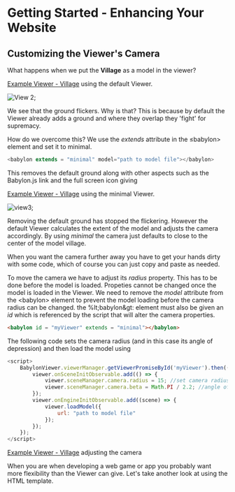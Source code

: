 # Getting Started - Enhancing Your Website
## Customizing the Viewer's Camera
What happens when we put the **Village** as a model in the viewer?

[Example Viewer - Village](/webpages/page2.html) using the default Viewer.

![View 2](/img/getstarted/view2.png);

We see that the ground flickers. Why is that? This is because by default the Viewer already adds a ground and where they overlap they 'fight' for supremacy.

How do we overcome this? We use the *extends* attribute in the &le;babylon&gt; element and set it to minimal.

```javascript
<babylon extends = "minimal" model="path to model file"></babylon>
```

This removes the default ground along with other aspects such as the Babylon.js link and the full screen icon giving

[Example Viewer - Village](/webpages/page3.html) using the minimal Viewer.

![view3](/img/getstarted/view3.png);

Removing the default ground has stopped the flickering. However the default Viewer calculates the extent of the model and adjusts the camera accordingly. By using *minimal* the camera just defaults to close to the center of the model village. 

When you want the camera further away you have to get your hands dirty with some code, which of course you can just copy and paste as needed.

To move the camera we have to adjust its *radius* property. This has to be done before the model is loaded. Propeties cannot be changed once the model is loaded in the Viewer. We need to remove the *model* attribute from the &lt;babylon&gt; element to prevent the model loading before the camera radius can be changed. the %lt;babylon&gt: element must also be given an *id* which is referenced by the script that will alter the camera properties.

```html
<babylon id = "myViewer" extends = "minimal"></babylon>
```
The following code sets the camera radius (and in this case its angle of depression) and then load the model using

```javascript
<script>
    BabylonViewer.viewerManager.getViewerPromiseById('myViewer').then((viewer) => {    
        viewer.onSceneInitObservable.add(() => {
            viewer.sceneManager.camera.radius = 15; //set camera radius
            viewer.sceneManager.camera.beta = Math.PI / 2.2; //angle of depression 
        });
        viewer.onEngineInitObservable.add((scene) => {
            viewer.loadModel({
                url: "path to model file"
            });
        });
    });
</script>
```

[Example Viewer - Village](/webpages/page4.html) adjusting the camera

When you are when developing a web game or app you probably want more flexibility than the Viewer can give. Let's take another look at using the HTML template.
